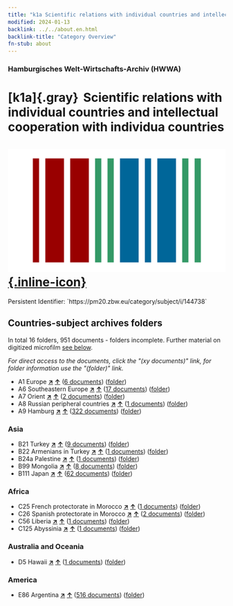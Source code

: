 ```yaml
---
title: "k1a Scientific relations with individual countries and intellectual cooperation with individua countries"
modified: 2024-01-13
backlink: ../../about.en.html
backlink-title: "Category Overview"
fn-stub: about
---
```


### Hamburgisches Welt-Wirtschafts-Archiv (HWWA)

# [k1a]{.gray}&#8201; Scientific relations with individual countries and intellectual cooperation with individua countries &#160; [![Wikidata](/images/Wikidata-logo.svg "Wikidata"){.inline-icon}](http://www.wikidata.org/entity/Q99427912)

<div class="hint">Persistent Identifier: `https://pm20.zbw.eu/category/subject/i/144738`</div>







## Countries-subject archives folders







In total 16 folders, 951 documents - folders incomplete. Further material on digitized microfilm [see below](#filmsections).

_For direct access to the documents, click the "(xy documents)" link, for folder information use the "(folder)" link._


- A1 Europe [**&nearr;**](../../../geo/i/140892/about.en.html "Europe (all folders)") [**&uarr;**](../../../geo/about.en.html#A1 "Country category system") (<a href="https://pm20.zbw.eu/iiifview/folder/sh/140892,144738" title="about: Europe : Scientific relations with individual countries and intellectual cooperation with individua countries" target="_blank">6 documents</a>) ([folder](../../../../folder/sh/1408xx/140892/1447xx/144738/about.en.html))
- A6 Southeastern Europe [**&nearr;**](../../../geo/i/140900/about.en.html "Southeastern Europe (all folders)") [**&uarr;**](../../../geo/about.en.html#A6 "Country category system") (<a href="https://pm20.zbw.eu/iiifview/folder/sh/140900,144738" title="about: Southeastern Europe : Scientific relations with individual countries and intellectual cooperation with individua countries" target="_blank">17 documents</a>) ([folder](../../../../folder/sh/1409xx/140900/1447xx/144738/about.en.html))
- A7 Orient [**&nearr;**](../../../geo/i/140902/about.en.html "Orient (all folders)") [**&uarr;**](../../../geo/about.en.html#A7 "Country category system") (<a href="https://pm20.zbw.eu/iiifview/folder/sh/140902,144738" title="about: Orient : Scientific relations with individual countries and intellectual cooperation with individua countries" target="_blank">2 documents</a>) ([folder](../../../../folder/sh/1409xx/140902/1447xx/144738/about.en.html))
- A8 Russian peripheral countries [**&nearr;**](../../../geo/i/140904/about.en.html "Russian peripheral countries (all folders)") [**&uarr;**](../../../geo/about.en.html#A8 "Country category system") (<a href="https://pm20.zbw.eu/iiifview/folder/sh/140904,144738" title="about: Russian peripheral countries : Scientific relations with individual countries and intellectual cooperation with individua countries" target="_blank">1 documents</a>) ([folder](../../../../folder/sh/1409xx/140904/1447xx/144738/about.en.html))
- A9 Hamburg [**&nearr;**](../../../geo/i/140905/about.en.html "Hamburg (all folders)") [**&uarr;**](../../../geo/about.en.html#A9 "Country category system") (<a href="https://pm20.zbw.eu/iiifview/folder/sh/140905,144738" title="about: Hamburg : Scientific relations with individual countries and intellectual cooperation with individua countries" target="_blank">322 documents</a>) ([folder](../../../../folder/sh/1409xx/140905/1447xx/144738/about.en.html))

### Asia

- B21 Turkey [**&nearr;**](../../../geo/i/141111/about.en.html "Turkey (all folders)") [**&uarr;**](../../../geo/about.en.html#B21 "Country category system") (<a href="https://pm20.zbw.eu/iiifview/folder/sh/141111,144738" title="about: Turkey : Scientific relations with individual countries and intellectual cooperation with individua countries" target="_blank">9 documents</a>) ([folder](../../../../folder/sh/1411xx/141111/1447xx/144738/about.en.html))
- B22 Armenians in Turkey [**&nearr;**](../../../geo/i/141112/about.en.html "Armenians in Turkey (all folders)") [**&uarr;**](../../../geo/about.en.html#B22 "Country category system") (<a href="https://pm20.zbw.eu/iiifview/folder/sh/141112,144738" title="about: Armenians in Turkey : Scientific relations with individual countries and intellectual cooperation with individua countries" target="_blank">1 documents</a>) ([folder](../../../../folder/sh/1411xx/141112/1447xx/144738/about.en.html))
- B24a Palestine [**&nearr;**](../../../geo/i/141115/about.en.html "Palestine (all folders)") [**&uarr;**](../../../geo/about.en.html#B24a "Country category system") (<a href="https://pm20.zbw.eu/iiifview/folder/sh/141115,144738" title="about: Palestine : Scientific relations with individual countries and intellectual cooperation with individua countries" target="_blank">1 documents</a>) ([folder](../../../../folder/sh/1411xx/141115/1447xx/144738/about.en.html))
- B99 Mongolia [**&nearr;**](../../../geo/i/141261/about.en.html "Mongolia (all folders)") [**&uarr;**](../../../geo/about.en.html#B99 "Country category system") (<a href="https://pm20.zbw.eu/iiifview/folder/sh/141261,144738" title="about: Mongolia : Scientific relations with individual countries and intellectual cooperation with individua countries" target="_blank">8 documents</a>) ([folder](../../../../folder/sh/1412xx/141261/1447xx/144738/about.en.html))
- B111 Japan [**&nearr;**](../../../geo/i/141272/about.en.html "Japan (all folders)") [**&uarr;**](../../../geo/about.en.html#B111 "Country category system") (<a href="https://pm20.zbw.eu/iiifview/folder/sh/141272,144738" title="about: Japan : Scientific relations with individual countries and intellectual cooperation with individua countries" target="_blank">62 documents</a>) ([folder](../../../../folder/sh/1412xx/141272/1447xx/144738/about.en.html))

### Africa

- C25 French protectorate in Morocco [**&nearr;**](../../../geo/i/141358/about.en.html "French protectorate in Morocco (all folders)") [**&uarr;**](../../../geo/about.en.html#C25 "Country category system") (<a href="https://pm20.zbw.eu/iiifview/folder/sh/141358,144738" title="about: French protectorate in Morocco : Scientific relations with individual countries and intellectual cooperation with individua countries" target="_blank">1 documents</a>) ([folder](../../../../folder/sh/1413xx/141358/1447xx/144738/about.en.html))
- C26 Spanish protectorate in Morocco [**&nearr;**](../../../geo/i/141359/about.en.html "Spanish protectorate in Morocco (all folders)") [**&uarr;**](../../../geo/about.en.html#C26 "Country category system") (<a href="https://pm20.zbw.eu/iiifview/folder/sh/141359,144738" title="about: Spanish protectorate in Morocco : Scientific relations with individual countries and intellectual cooperation with individua countries" target="_blank">2 documents</a>) ([folder](../../../../folder/sh/1413xx/141359/1447xx/144738/about.en.html))
- C56 Liberia [**&nearr;**](../../../geo/i/141405/about.en.html "Liberia (all folders)") [**&uarr;**](../../../geo/about.en.html#C56 "Country category system") (<a href="https://pm20.zbw.eu/iiifview/folder/sh/141405,144738" title="about: Liberia : Scientific relations with individual countries and intellectual cooperation with individua countries" target="_blank">1 documents</a>) ([folder](../../../../folder/sh/1414xx/141405/1447xx/144738/about.en.html))
- C125 Abyssinia [**&nearr;**](../../../geo/i/141482/about.en.html "Abyssinia (all folders)") [**&uarr;**](../../../geo/about.en.html#C125 "Country category system") (<a href="https://pm20.zbw.eu/iiifview/folder/sh/141482,144738" title="about: Abyssinia : Scientific relations with individual countries and intellectual cooperation with individua countries" target="_blank">1 documents</a>) ([folder](../../../../folder/sh/1414xx/141482/1447xx/144738/about.en.html))

### Australia and Oceania

- D5 Hawaii [**&nearr;**](../../../geo/i/141595/about.en.html "Hawaii (all folders)") [**&uarr;**](../../../geo/about.en.html#D5 "Country category system") (<a href="https://pm20.zbw.eu/iiifview/folder/sh/141595,144738" title="about: Hawaii : Scientific relations with individual countries and intellectual cooperation with individua countries" target="_blank">1 documents</a>) ([folder](../../../../folder/sh/1415xx/141595/1447xx/144738/about.en.html))

### America

- E86 Argentina [**&nearr;**](../../../geo/i/141692/about.en.html "Argentina (all folders)") [**&uarr;**](../../../geo/about.en.html#E86 "Country category system") (<a href="https://pm20.zbw.eu/iiifview/folder/sh/141692,144738" title="about: Argentina : Scientific relations with individual countries and intellectual cooperation with individua countries" target="_blank">516 documents</a>) ([folder](../../../../folder/sh/1416xx/141692/1447xx/144738/about.en.html))



<a id="filmsections" />













